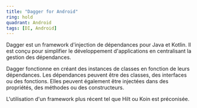 ```yaml
---
title: "Dagger for Android"
ring: hold
quadrant: Android
tags: [DI, Android]
---
```


<p>Dagger est un framework d'injection de dépendances pour Java et Kotlin. Il est conçu pour simplifier le développement d'applications en centralisant la gestion des dépendances.</p>

<p>Dagger fonctionne en créant des instances de classes en fonction de leurs dépendances. Les dépendances peuvent être des classes, des interfaces ou des fonctions. Elles peuvent également être injectées dans des propriétés, des méthodes ou des constructeurs.</p>

<p>L'utilisation d'un framework plus récent tel que Hilt ou Koin est préconisée.</p>
